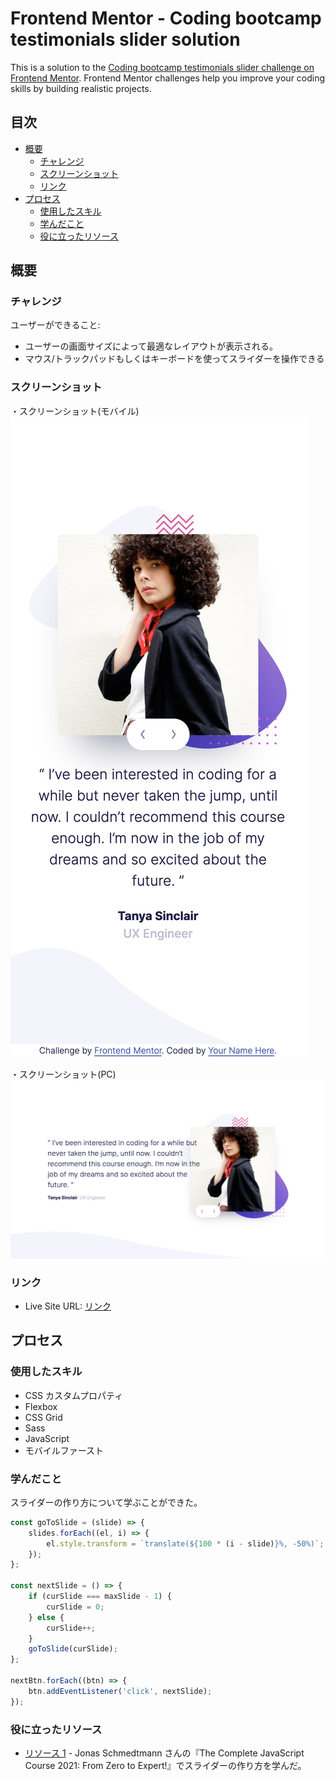# Frontend Mentor - Coding bootcamp testimonials slider solution

This is a solution to the [Coding bootcamp testimonials slider challenge on Frontend Mentor](https://www.frontendmentor.io/challenges/coding-bootcamp-testimonials-slider-4FNyLA8JL). Frontend Mentor challenges help you improve your coding skills by building realistic projects.

## 目次

-   [概要](#概要)
    -   [チャレンジ](#チャレンジ)
    -   [スクリーンショット](#スクリーンショット)
    -   [リンク](#リンク)
-   [プロセス](#プロセス)
    -   [使用したスキル](#使用したスキル)
    -   [学んだこと](#学んだこと)
    -   [役に立ったリソース](#役に立ったリソース)

## 概要

### チャレンジ

ユーザーができること:

-   ユーザーの画面サイズによって最適なレイアウトが表示される。
-   マウス/トラックパッドもしくはキーボードを使ってスライダーを操作できる

### スクリーンショット

・スクリーンショット(モバイル)
![](./screenshot-mobile.jpg)

・スクリーンショット(PC)
![](./screenshot.jpg)

### リンク

-   Live Site URL: [リンク](https://kaji1127.github.io/Testimonials-Slider/)

## プロセス

### 使用したスキル

-   CSS カスタムプロパティ
-   Flexbox
-   CSS Grid
-   Sass
-   JavaScript
-   モバイルファースト

### 学んだこと

スライダーの作り方について学ぶことができた。

```js
const goToSlide = (slide) => {
	slides.forEach((el, i) => {
		el.style.transform = `translate(${100 * (i - slide)}%, -50%)`;
	});
};

const nextSlide = () => {
	if (curSlide === maxSlide - 1) {
		curSlide = 0;
	} else {
		curSlide++;
	}
	goToSlide(curSlide);
};

nextBtn.forEach((btn) => {
	btn.addEventListener('click', nextSlide);
});
```

### 役に立ったリソース

-   [リソース 1](https://www.udemy.com) - Jonas Schmedtmann さんの『The Complete JavaScript Course 2021: From Zero to Expert!』でスライダーの作り方を学んだ。

